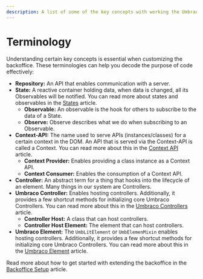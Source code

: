 ```yaml
---
description: A list of some of the key concepts with working the Umbraco Backoffice.
---
```


# Terminology

Understanding certain key concepts is essential when customizing the backoffice. These terminologies can help you decode the purpose of code effectively:

* **Repository:** An API that enables communication with a server.
* **State:** A reactive container holding data, when data is changed, all its Observables will be notified. You can read more about states and observables in the [States](working-with-data/states.md) article.
  * **Observable:** An observable is the hook for others to subscribe to the data of a State.
  * **Observe:** Observe describes what we do when subscribing to an Observable.
* **Context-API:** The name used to serve APIs (instances/classes) for a certain context in the DOM. An API that is served via the Context-API is called a Context. You can read more about this in the [Context API](working-with-data/context-api.md) article.
  * **Context Provider:** Enables providing a class instance as a Context API.
  * **Context Consumer:** Enables the consumption of a Context API.
* **Controller:** An abstract term for a thing that hooks into the lifecycle of an element. Many things in our system are Controllers.
* **Umbraco Controller:** Enables hosting controllers. Additionally, it provides a few shortcut methods for initializing core Umbraco Controllers. You can read more about this in the [Umbraco Controllers](umbraco-controller/) article.
  * **Controller Host:** A class that can host controllers.
  * **Controller Host Element:** The element that can host controllers.
* **Umbraco Element:** The `UmbLitElement` or `UmbElemenMixin` enables hosting controllers. Additionally, it provides a few shortcut methods for initializing core Umbraco Controllers. You can read more about this in the [Umbraco Element](umbraco-element/) article.

Read more about how to get started with extending the backoffice in the [Backoffice Setup](../extending-overview/) article.
